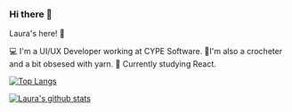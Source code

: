 ### Hi there 👋
Laura's here! :cherry_blossom:

💻 I'm a UI/UX Developer working at CYPE Software. 
🧶I'm also a crocheter and a bit obsesed with yarn.
🌱 Currently studying React.


[![Top Langs](https://github-readme-stats.vercel.app/api/top-langs/?username=lauselfe)](https://github.com/lauselfe/github-readme-stats)

[![Laura's github stats](https://github-readme-stats.vercel.app/api?username=lauselfe)](https://github.com/lauselfe/github-readme-stats&count_private=true)

<!--
**lauselfe/lauselfe** is a ✨ _special_ ✨ repository because its `README.md` (this file) appears on your GitHub profile.

Here are some ideas to get you started:

- 🔭 I’m currently working on my Final Postdegree Project!
- 🌱 I’m currently learning ...
- 👯 I’m looking to collaborate on ...
- 🤔 I’m looking for help with ...
- 💬 Ask me about ...
- 📫 How to reach me: ...
- 😄 Pronouns: ...
- ⚡ Fun fact: ...
- 🔭 I’m currently working on my Final Postdegree Project!
-->
